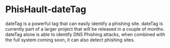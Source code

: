# PhisHault-dateTag
dateTag is a powerful tag that can easily identify a phishing site. dateTag is currently part of a larger project that will be released in a couple of months. dateTag alone is able to identify DNS Phishing attacks, when combined with the full system coming soon, it can also detect phishing sites.

